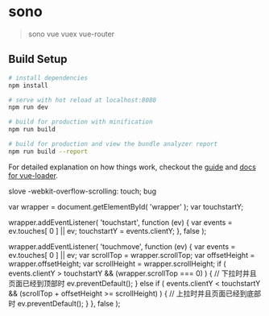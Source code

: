# sono

> sono vue vuex vue-router

## Build Setup

``` bash
# install dependencies
npm install

# serve with hot reload at localhost:8080
npm run dev

# build for production with minification
npm run build

# build for production and view the bundle analyzer report
npm run build --report
```

For detailed explanation on how things work, checkout the [guide](http://vuejs-templates.github.io/webpack/) and [docs for vue-loader](http://vuejs.github.io/vue-loader).

slove -webkit-overflow-scrolling: touch; bug

var wrapper = document.getElementById( 'wrapper' );
var touchstartY;

wrapper.addEventListener( 'touchstart', function (ev) {
    var events = ev.touches[ 0 ] || ev;
    touchstartY = events.clientY;
}, false );

wrapper.addEventListener( 'touchmove', function (ev) {
    var events = ev.touches[ 0 ] || ev;
    var scrollTop = wrapper.scrollTop;
    var	offsetHeight = wrapper.offsetHeight;
    var	scrollHeight = wrapper.scrollHeight;
    if ( events.clientY > touchstartY && (wrapper.scrollTop === 0) ) {
        // 下拉时并且页面已经到顶部时
        ev.preventDefault();
    } else if ( events.clientY < touchstartY && (scrollTop + offsetHeight >= scrollHeight) ) {
        // 上拉时并且页面已经到底部时
        ev.preventDefault();
    }
}, false );
